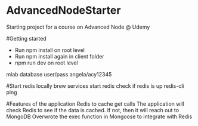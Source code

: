 # AdvancedNodeStarter
Starting project for a course on Advanced Node @ Udemy

#Getting started
- Run npm install on root level
- Run npm install again in client folder
- npm run dev on root level

mlab database user/pass
angela/acy12345

#Start redis locally
brew services start redis
check if redis is up
redis-cli ping

#Features of the application
Redis to cache get calls
The application will check Redis to see if the data is cached. If not, then it will reach out to MongoDB
Overwrote the exec function in Mongoose to integrate with Redis